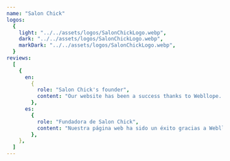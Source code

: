 ```yaml
---
name: "Salon Chick"
logos:
  {
    light: "../../assets/logos/SalonChickLogo.webp",
    dark: "../../assets/logos/SalonChickLogo.webp",
    markDark: "../../assets/logos/SalonChickLogo.webp",
  }
reviews:
  [
    {
      en:
        {
          role: "Salon Chick's founder",
          content: "Our website has been a success thanks to Webllope. They helped with Google positioning, helping us attracting new clients and growing our business. Thanks!",
        },
      es:
        {
          role: "Fundadora de Salon Chick",
          content: "Nuestra página web ha sido un éxito gracias a Webllope. Nos han ayudado a posicionarnos en Google y atraer a más clientes a nuestro negocio. ¡Gracias! ",
        },
    },
  ]
---
```

